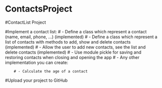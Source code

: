 # ContactsProject

#ContactList Project

#Implement a contact list:
    # - Define a class which represent a contact (name, email, phone, ...) (implemented)
    # - Define a class which represent a list of contacts with methods to add, show and delete contacts (implemented)
    # - Allow the user to add new contacts, see the list and delete contacts (implemented)
    # - Use module pickle for saving and restoring contacts when closing and opening the app
    # - Any other implementation you can create:

        # - Calculate the age of a contact

#Upload your project to GitHub
